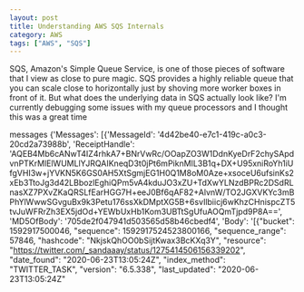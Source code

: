 ```yaml
---
layout: post
title: Understanding AWS SQS Internals
category: AWS
tags: ["AWS", "SQS"]
---
```

SQS, Amazon's Simple Queue Service, is one of those pieces of software that I view as close to pure magic. SQS provides a highly reliable queue that you can scale close to horizontally just by shoving more worker boxes in front of it.  But what does the underlying data in SQS actually look like?  I'm currently debugging some issues with my queue processors and I thought this was a great time 

messages
{'Messages': [{'MessageId': '4d42be40-e7c1-419c-a0c3-20cd2a73988b', 'ReceiptHandle': 'AQEB4Mb6cANwT4IZ4rhkA7+BNrVwRc/OOapZO3W1DdnKyeDrF2chySApdvnPTKrMlElWUMLlYJRQAIKneqD3t0jPt6mPiknMIL3B1q+DX+U95xniRoYh1iUfgVHI3w+jYVKN5K6GS0AH5XtSgmjEG1H0Q1M8oM0Aze+xsoceU6ufsinKs2xEb3TtoJg3d42LBbozlEghiQPm5vA4kduJO3xZU+TdXwYLNzdBPRc2DSdRLnasXZ7PXvZKaQRSLfEarHGG7H+eeJ0Bf6qAF82+AlvnW/TO2JGXVKYc3mBPhYlWwwSGvguBx9k3Petu176ssXkDMptXG5B+6svIlbiicj6wKhzCHnispcZT5tvJuWFRrZh3EX5jdOd+YEWbUxHb1Kom3UBTtSgUfuAOQmTjpd9P8A==', 'MD5OfBody': '705de2f047941d503565d58b46cbedf4', 'Body': '[{"bucket": 1592917500046, "sequence": 1592917524523800166, "sequence_range": 57846, "hashcode": "NkjskQhOO0bSijtKwax3BcKXq3Y", "resource": "https://twitter.com/_sandaaay/status/1275414506156339202", "date_found": "2020-06-23T13:05:24Z", "index_method": "TWITTER_TASK", "version": "6.5.338", "last_updated": "2020-06-23T13:05:24Z"
